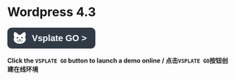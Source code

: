 # Wordpress 4.3

<a href="https://www.vsplate.com/?docker-compose=https://github.com/vsplate/dcenvs/wordpress/4.3"><img alt="VSPLATE GO" src="https://raw.githubusercontent.com/vsplate/images/master/vsgo_btn.png" width="200px"></a>

**Click the `VSPLATE GO` button to launch a demo online / 点击`VSPLATE GO`按钮创建在线环境**